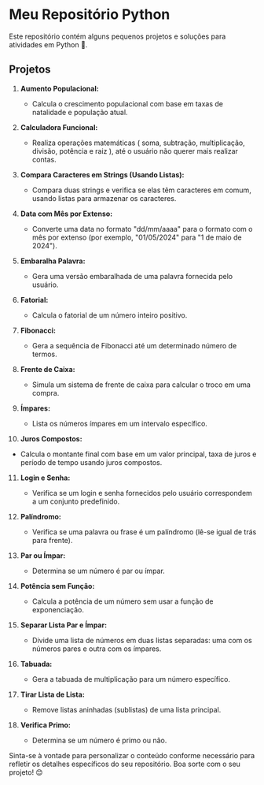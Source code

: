 # Meu Repositório Python

Este repositório contém alguns pequenos projetos e soluções para atividades em Python 🐍.

## Projetos

1. **Aumento Populacional:**
   - Calcula o crescimento populacional com base em taxas de natalidade e população atual.

2. **Calculadora Funcional:**
   - Realiza operações matemáticas ( soma, subtração, multiplicação, divisão, potência e raiz ), até o usuário não querer mais realizar contas.

3. **Compara Caracteres em Strings (Usando Listas):**
   - Compara duas strings e verifica se elas têm caracteres em comum, usando listas para armazenar os caracteres.

4. **Data com Mês por Extenso:**
   - Converte uma data no formato "dd/mm/aaaa" para o formato com o mês por extenso (por exemplo, "01/05/2024" para "1 de maio de 2024").

5. **Embaralha Palavra:**
   - Gera uma versão embaralhada de uma palavra fornecida pelo usuário.

6. **Fatorial:**
   - Calcula o fatorial de um número inteiro positivo.

7. **Fibonacci:**
   - Gera a sequência de Fibonacci até um determinado número de termos.

8. **Frente de Caixa:**
   - Simula um sistema de frente de caixa para calcular o troco em uma compra.

9. **Ímpares:**
   - Lista os números ímpares em um intervalo específico.

10. **Juros Compostos:**
   - Calcula o montante final com base em um valor principal, taxa de juros e período de tempo usando juros compostos.

11. **Login e Senha:**
    - Verifica se um login e senha fornecidos pelo usuário correspondem a um conjunto predefinido.

12. **Palíndromo:**
    - Verifica se uma palavra ou frase é um palíndromo (lê-se igual de trás para frente).

13. **Par ou Ímpar:**
    - Determina se um número é par ou ímpar.

14. **Potência sem Função:**
    - Calcula a potência de um número sem usar a função de exponenciação.

15. **Separar Lista Par e Ímpar:**
    - Divide uma lista de números em duas listas separadas: uma com os números pares e outra com os ímpares.

16. **Tabuada:**
    - Gera a tabuada de multiplicação para um número específico.

17. **Tirar Lista de Lista:**
    - Remove listas aninhadas (sublistas) de uma lista principal.

18. **Verifica Primo:**
    - Determina se um número é primo ou não.

Sinta-se à vontade para personalizar o conteúdo conforme necessário para refletir os detalhes específicos do seu repositório. Boa sorte com o seu projeto! 😊
